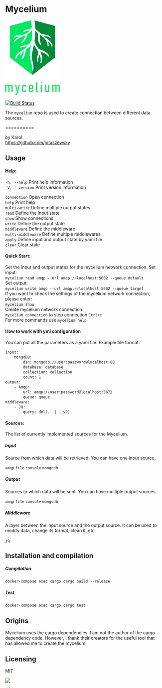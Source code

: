 # Mycelium

![kubectl logo](images/mycelium-logo-medium.png)

[![Build Status](https://github.com/jotaszewsky/mycelium/workflows/Rust/badge.svg?branch=0.1.x)](https://github.com/jotaszewsky/mycelium)

The `mycelium` repo is used to create connection between different
data sources. 

==========

by Karol<br>
<https://github.com/jotaszewsky>


## Usage

#### Help:

`-h, --help` Print help information <br>
`-V, --version` Print version information <br>

`connection` Open connection<br>
`help` Print help <br>
`multi-write` Define multiple output states <br>
`read` Define the input state <br>
`show` Show connections <br>
`write` Define the output state <br>
`middleware` Define the middleware <br>
`multi-middleware` Define multiple middlewares <br>
`apply` Define input and output state by yaml file <br>
`clear` Clear state <br>

#### Quick Start:

Set the input and output states for the mycelium network connection.
Set input: <br>
`mycelium read amqp --url amqp://localhost:5602 --queue default` <br>
Set output: <br>
`mycelium write amqp --url amqp://localhost:5602 --queue target` <br>
If you want to check the settings of the mycelium network connection, please enter: <br>
`mycelium show` <br>
Create mycelium network connection: <br>
`mycelium connection` to stop connection `Ctrl+c` <br>
For more commands use `mycelium help` <br>

#### How to work with yml configuration

You can put all the parameters as a yaml file. Example file format:
```
input:
    MongoDB:
        dsn: mongodb://user:password@localhost:80
        database: database
        collection: collection
        count: 1
output:
    - Amqp:
        url: amqp://user:password@localhost:5672
        queue: queue
middleware:
    - JQ:
        query: del(.. | ._v?)
```

#### Sources:
The list of currently implemented sources for the Mycelium.

##### Input
Source from which data will be retrieved. You can have one input source.

`amqp`
`file`
`console`
`mongodb`

##### Output
Sources to which data will be sent. You can have multiple output sources.

`amqp`
`file`
`console`
`mongodb`

##### Middleware
A layer between the input source and the output source. 
It can be used to modify data, change its format, clean it, etc.

`jq`

## Installation and compilation

##### Compilation

`docker-compose exec cargo cargo build --release`

##### Test

`docker-compose exec cargo cargo test`

## Origins
Mycelium uses the cargo dependencies. I am not the author of the cargo dependency code.
However, I thank their creators for the useful tool that has allowed me to create the mycelium.

## Licensing
MIT

![](https://64.media.tumblr.com/cecc281d4a592430b9d482b4fff19d9b/tumblr_plxi8amzQn1qdhps7o2_r1_540.gifv)